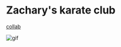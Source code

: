 # Zachary's karate club

[collab](https://colab.research.google.com/drive/1qR8BpgGu9jnxiVDwieTxEyXPmuD8lIdT?usp=sharing)

![gif](animation.gif)
